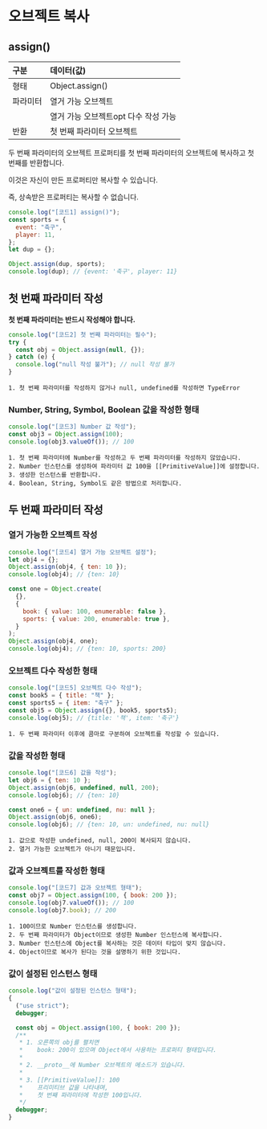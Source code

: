 # 오브젝트 복사

## assign()

| 구분     | 데이터(값)                           |
| :------- | :----------------------------------- |
| 형태     | Object.assign()                      |
| 파라미터 | 열거 가능 오브젝트                   |
|          | 열거 가능 오브젝트opt 다수 작성 가능 |
| 반환     | 첫 번째 파라미터 오브젝트            |

두 번째 파라미터의 오브젝트 프로퍼티를 첫 번째 파라미터의 오브젝트에 복사하고 첫 번째를 반환합니다.

이것은 자신이 만든 프로퍼티만 복사할 수 있습니다.

즉, 상속받은 프로퍼티는 복사할 수 없습니다.

```js
console.log("[코드1] assign()");
const sports = {
  event: "축구",
  player: 11,
};
let dup = {};

Object.assign(dup, sports);
console.log(dup); // {event: '축구', player: 11}
```

## 첫 번째 파라미터 작성

**첫 번째 파라미터는 반드시 작성해야 합니다.**

```js
console.log("[코드2] 첫 번째 파라미터는 필수");
try {
  const obj = Object.assign(null, {});
} catch (e) {
  console.log("null 작성 불가"); // null 작성 불가
}
```

    1. 첫 번째 파라미터를 작성하지 않거나 null, undefined를 작성하면 TypeError

### Number, String, Symbol, Boolean 값을 작성한 형태

```js
console.log("[코드3] Number 값 작성");
const obj3 = Object.assign(100);
console.log(obj3.valueOf()); // 100
```

    1. 첫 번째 파라미터에 Number를 작성하고 두 번째 파라미터를 작성하지 않았습니다.
    2. Number 인스턴스를 생성하여 파라미터 값 100을 [[PrimitiveValue]]에 설정합니다.
    3. 생성한 인스턴스를 반환합니다.
    4. Boolean, String, Symbol도 같은 방법으로 처리합니다.

## 두 번째 파라미터 작성

### 열거 가능한 오브젝트 작성

```js
console.log("[코드4] 열거 가능 오브젝트 설정");
let obj4 = {};
Object.assign(obj4, { ten: 10 });
console.log(obj4); // {ten: 10}

const one = Object.create(
  {},
  {
    book: { value: 100, enumerable: false },
    sports: { value: 200, enumerable: true },
  }
);
Object.assign(obj4, one);
console.log(obj4); // {ten: 10, sports: 200}
```

### 오브젝트 다수 작성한 형태

```js
console.log("[코드5] 오브젝트 다수 작성");
const book5 = { title: "책" };
const sports5 = { item: "축구" };
const obj5 = Object.assign({}, book5, sports5);
console.log(obj5); // {title: '책', item: '축구'}
```

    1. 두 번째 파라미터 이후에 콤마로 구분하여 오브젝트를 작성할 수 있습니다.

### 값을 작성한 형태

```js
console.log("[코드6] 값을 작성");
let obj6 = { ten: 10 };
Object.assign(obj6, undefined, null, 200);
console.log(obj6); // {ten: 10}

const one6 = { un: undefined, nu: null };
Object.assign(obj6, one6);
console.log(obj6); // {ten: 10, un: undefined, nu: null}
```

    1. 값으로 작성한 undefined, null, 200이 복사되지 않습니다.
    2. 열거 가능한 오브젝트가 아니기 때문입니다.

### 값과 오브젝트를 작성한 형태

```js
console.log("[코드7] 값과 오브젝트 형태");
const obj7 = Object.assign(100, { book: 200 });
console.log(obj7.valueOf()); // 100
console.log(obj7.book); // 200
```

    1. 100이므로 Number 인스턴스를 생성합니다.
    2. 두 번째 파라미터가 Object이므로 생성한 Number 인스턴스에 복사합니다.
    3. Number 인스턴스에 Object를 복사하는 것은 데이터 타입이 맞지 않습니다.
    4. Object이므로 복사가 된다는 것을 설명하기 위한 것입니다.

### 값이 설정된 인스턴스 형태

```js
console.log("값이 설정된 인스턴스 형태");
{
  ("use strict");
  debugger;

  const obj = Object.assign(100, { book: 200 });
  /**
   * 1. 오른쪽의 obj를 펼치면
   *    book: 200이 있으며 Object에서 사용하는 프로퍼티 형태입니다.
   *
   * 2. __proto__에 Number 오브젝트의 메소드가 있습니다.
   *
   * 3. [[PrimitiveValue]]: 100
   *    프리미티브 값을 나타내며,
   *    첫 번째 파라미터에 작성한 100입니다.
   */
  debugger;
}
```
